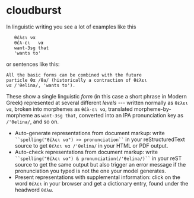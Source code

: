 # cloudburst

In linguistic writing you see a lot of examples like this

       θέλει να
       θέλ-ει   να
       want-3sg that
       'wants to'
    
or sentences like this:

    All the basic forms can be combined with the future 
    particle θα /θa/ (historically a contraction of θέλει 
    να /'θelina/, 'wants to'). 
    
These show a single linguistic *form* (in this case a short phrase in Modern Greek) 
represented at several different *levels* --- written normally as `θέλει να`, 
broken into morphemes as `θέλ-ει να`, translated morpheme-by-morpheme as `want-3sg that`, 
converted into an IPA pronunciation key as `/'θelina/`, and so on.

* Auto-generate representations from document markup: write 
  ` ``spelling("θέλει να") >> pronunciation`` ` in your reStructuredText 
  source to get `θέλει να /'θelina/` in your HTML or PDF output.
* Auto-check representations from document markup: write
  ` ``spelling("θέλει να") & pronunciation(/'θelina/)`` ` in your reST
  source to get the same output but also trigger an error message if the
  pronunciation you typed is not the one your model generates.
* Present representations with supplemental information: click on
  the word `θέλει` in your browser and get a dictionary entry, found
  under the headword `θέλω`.
